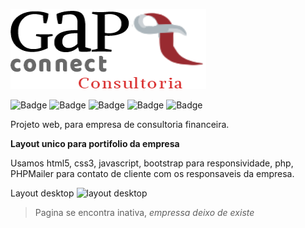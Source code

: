 ![slogan da empresa](https://github.com/WillTbn/Gapconnect/blob/master/assets/img/gapconnect-slogan-2.png)

![Badge](https://img.shields.io/amo/users/JavaScript?label=JavaScript)
![Badge](https://img.shields.io/amo/users/bootstrap?label=CSS3&logo=bootstrap)
![Badge](https://img.shields.io/amo/users/bootstrap?label=v4.3.1&logo=bootstrap)
![Badge](https://img.shields.io/amo/users/php?color=7&label=PHP7.1&logo=php&logoColor=blue)
![Badge](https://img.shields.io/amo/users/php?color=7&label=PHPMailler&logo=php&logoColor=blue)

Projeto web, para empresa de consultoria financeira.

**Layout unico para portifolio da empresa**

Usamos html5, css3, javascript, bootstrap para responsividade, php, PHPMailer para contato de cliente com os responsaveis da empresa.

Layout desktop
![layout desktop](https://github.com/WillTbn/Gapconnect/blob/master/assets/gap-connect.jpg)


>Pagina se encontra inativa, *empressa deixo de existe*
